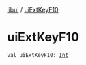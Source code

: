 [libui](index.md) / [uiExtKeyF10](./ui-ext-key-f10.md)

# uiExtKeyF10

`val uiExtKeyF10: `[`Int`](https://kotlinlang.org/api/latest/jvm/stdlib/kotlin/-int/index.html)